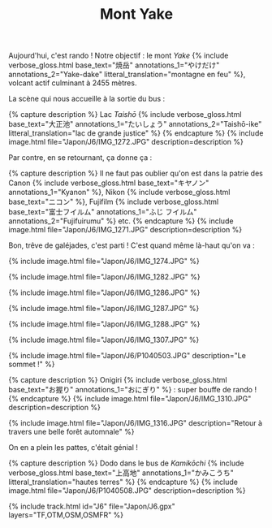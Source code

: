 ﻿---
title: "Mont Yake"
permalink: /Japon/J6/
sidebar:
  nav: "japon"
enable_tracks: true
---

Aujourd'hui, c'est rando ! Notre objectif : le mont *Yake*
{% include verbose_gloss.html base_text="焼岳" annotations_1="やけだけ" annotations_2="Yake-dake" litteral_translation="montagne en feu" %},
volcant actif culminant à 2455 mètres.

La scène qui nous accueille à la sortie du bus :

{% capture description %}
Lac *Taishō*
{% include verbose_gloss.html base_text="大正池" annotations_1="たいしょう" annotations_2="Taishō-ike" litteral_translation="lac de grande justice" %}
{% endcapture %}
{% include image.html file="Japon/J6/IMG_1272.JPG" description=description %}

Par contre, en se retournant, ça donne ça :

{% capture description %}
Il ne faut pas oublier qu'on est dans la patrie des Canon
{% include verbose_gloss.html base_text="キヤノン" annotations_1="Kyanon" %},
Nikon
{% include verbose_gloss.html base_text="ニコン" %},
Fujifilm
{% include verbose_gloss.html base_text="富士フイルム" annotations_1="ふじ フイルム" annotations_2="Fujifuirumu" %}
etc.
{% endcapture %}
{% include image.html file="Japon/J6/IMG_1271.JPG" description=description %}

Bon, trêve de galéjades, c'est parti ! C'est quand même là-haut qu'on va :

{% include image.html file="Japon/J6/IMG_1274.JPG" %}

{% include image.html file="Japon/J6/IMG_1282.JPG" %}

{% include image.html file="Japon/J6/IMG_1286.JPG" %}

{% include image.html file="Japon/J6/IMG_1287.JPG" %}

{% include image.html file="Japon/J6/IMG_1288.JPG" %}

{% include image.html file="Japon/J6/IMG_1307.JPG" %}

{% include image.html file="Japon/J6/P1040503.JPG" description="Le sommet !" %}

{% capture description %}
Onigiri
{% include verbose_gloss.html base_text="お握り" annotations_1="おにぎり" %} :
super bouffe de rando !
{% endcapture %}
{% include image.html file="Japon/J6/IMG_1310.JPG" description=description %}

{% include image.html file="Japon/J6/IMG_1316.JPG" description="Retour à travers une belle forêt automnale" %}

On en a plein les pattes, c'était génial !

{% capture description %}
Dodo dans le bus de *Kamikōchi*
{% include verbose_gloss.html base_text="上高地" annotations_1="かみこうち" litteral_translation="hautes terres" %}
{% endcapture %}
{% include image.html file="Japon/J6/P1040508.JPG" description=description %}

{% include track.html id="J6" file="Japon/J6.gpx" layers="TF,OTM,OSM,OSMFR" %}
